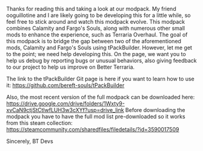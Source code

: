 Thanks for reading this and taking a look at our modpack. My friend ooguillotine and I are likely going to be developing this for a little while, so feel free to stick around and watch this modpack evolve. This modpack combines Calamity and Fargo's Souls, along with numerous other small mods to enhance the experience, such as Terraria Overhaul. The goal of this modpack is to bridge the gap between two of the aforementioned mods, Calamity and Fargo's Souls using tPackBuilder. However, let me get to the point; we need help developing this. On the page, we want you to help us debug by reporting bugs or unusual behaviors, also giving feedback to our project to help us improve on Better Terraria.

The link to the tPackBuilder Git page is here if you want to learn how to use it: https://github.com/bereft-souls/tPackBuilder

Also, the most recent version of the full modpack can be downloaded here: https://drive.google.com/drive/folders/1Wxty9-xvCaN9ctjStCtIwfLUH3w3cXYf?usp=drive_link
Before downloading the modpack you have to have the full mod list pre-downloaded so it works from this steam collection: https://steamcommunity.com/sharedfiles/filedetails/?id=3590017509

Sincerely, BT Devs
